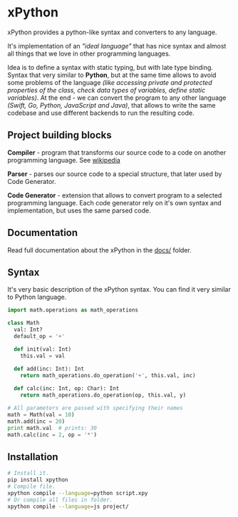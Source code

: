 # xPython

xPython provides a python-like syntax and converters to any language.

It's implementation of an *"ideal language"* that has nice syntax and almost all things that we love in other programming languages.

Idea is to define a syntax with static typing, but with late type binding. Syntax that very similar to **Python**, but at the same time allows to avoid some problems of the language *(like accessing private and protected properties of the class, check data types of variables, define static variables)*. At the end - we can convert the program to any other language *(Swift, Go, Python, JavaScript and Java)*, that allows to write the same codebase and use different backends to run the resulting code.

## Project building blocks

**Compiler** - program that transforms our source code to a code on another programming language. See [wikipedia](https://en.wikipedia.org/wiki/Compiler)

**Parser** - parses our source code to a special structure, that later used by Code Generator.

**Code Generator** - extension that allows to convert program to a selected programming language. Each code generator rely on it's own syntax and implementation, but uses the same parsed code.

## Documentation

Read full documentation about the xPython in the [docs/](docs/) folder.

## Syntax

It's very basic description of the xPython syntax. You can find it very similar to Python language.

```python
import math.operations as math_operations

class Math
  val: Int?
  default_op = '+'

  def init(val: Int)
    this.val = val

  def add(inc: Int): Int
    return math_operations.do_operation('+', this.val, inc)
  
  def calc(inc: Int, op: Char): Int
    return math_operations.do_operation(op, this.val, y)

# All parameters are passed with specifying their names
math = Math(val = 10)
math.add(inc = 20)
print math.val  # prints: 30
math.calc(inc = 2, op = '*')
```

## Installation

```bash
# Install it.
pip install xpython
# Compile file.
xpython compile --language=python script.xpy
# Or compile all files in folder.
xpython compile --language=js project/
```
